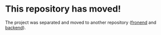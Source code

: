 # This repository has moved!

The project was separated and moved to another repository ([fronend](https://github.com/Pyggy-Bank-Team/front) and [backend](https://github.com/Pyggy-Bank-Team/back)).
